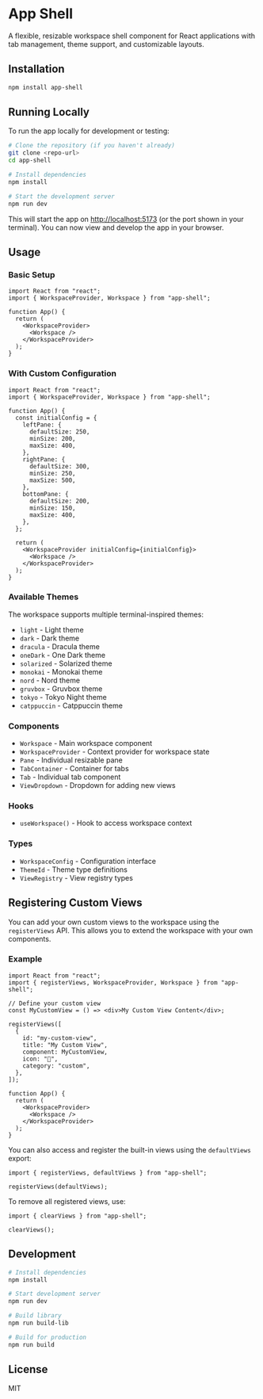 # App Shell

A flexible, resizable workspace shell component for React applications with tab management, theme support, and customizable layouts.

## Installation

```bash
npm install app-shell
```

## Running Locally

To run the app locally for development or testing:

```bash
# Clone the repository (if you haven't already)
git clone <repo-url>
cd app-shell

# Install dependencies
npm install

# Start the development server
npm run dev
```

This will start the app on [http://localhost:5173](http://localhost:5173) (or the port shown in your terminal). You can now view and develop the app in your browser.

## Usage

### Basic Setup

```tsx
import React from "react";
import { WorkspaceProvider, Workspace } from "app-shell";

function App() {
  return (
    <WorkspaceProvider>
      <Workspace />
    </WorkspaceProvider>
  );
}
```

### With Custom Configuration

```tsx
import React from "react";
import { WorkspaceProvider, Workspace } from "app-shell";

function App() {
  const initialConfig = {
    leftPane: {
      defaultSize: 250,
      minSize: 200,
      maxSize: 400,
    },
    rightPane: {
      defaultSize: 300,
      minSize: 250,
      maxSize: 500,
    },
    bottomPane: {
      defaultSize: 200,
      minSize: 150,
      maxSize: 400,
    },
  };

  return (
    <WorkspaceProvider initialConfig={initialConfig}>
      <Workspace />
    </WorkspaceProvider>
  );
}
```

### Available Themes

The workspace supports multiple terminal-inspired themes:

- `light` - Light theme
- `dark` - Dark theme
- `dracula` - Dracula theme
- `oneDark` - One Dark theme
- `solarized` - Solarized theme
- `monokai` - Monokai theme
- `nord` - Nord theme
- `gruvbox` - Gruvbox theme
- `tokyo` - Tokyo Night theme
- `catppuccin` - Catppuccin theme

### Components

- `Workspace` - Main workspace component
- `WorkspaceProvider` - Context provider for workspace state
- `Pane` - Individual resizable pane
- `TabContainer` - Container for tabs
- `Tab` - Individual tab component
- `ViewDropdown` - Dropdown for adding new views

### Hooks

- `useWorkspace()` - Hook to access workspace context

### Types

- `WorkspaceConfig` - Configuration interface
- `ThemeId` - Theme type definitions
- `ViewRegistry` - View registry types

## Registering Custom Views

You can add your own custom views to the workspace using the `registerViews` API. This allows you to extend the workspace with your own components.

### Example

```tsx
import React from "react";
import { registerViews, WorkspaceProvider, Workspace } from "app-shell";

// Define your custom view
const MyCustomView = () => <div>My Custom View Content</div>;

registerViews([
  {
    id: "my-custom-view",
    title: "My Custom View",
    component: MyCustomView,
    icon: "🔧",
    category: "custom",
  },
]);

function App() {
  return (
    <WorkspaceProvider>
      <Workspace />
    </WorkspaceProvider>
  );
}
```

You can also access and register the built-in views using the `defaultViews` export:

```tsx
import { registerViews, defaultViews } from "app-shell";

registerViews(defaultViews);
```

To remove all registered views, use:

```tsx
import { clearViews } from "app-shell";

clearViews();
```

## Development

```bash
# Install dependencies
npm install

# Start development server
npm run dev

# Build library
npm run build-lib

# Build for production
npm run build
```

## License

MIT

